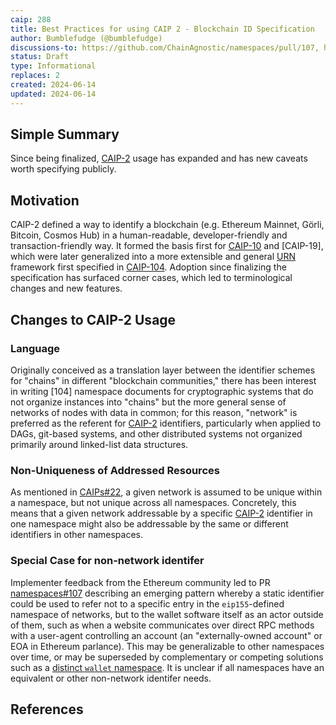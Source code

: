 ```yaml
---
caip: 288
title: Best Practices for using CAIP 2 - Blockchain ID Specification
author: Bumblefudge (@bumblefudge)
discussions-to: https://github.com/ChainAgnostic/namespaces/pull/107, https://github.com/ChainAgnostic/CASA/issues/107, https://github.com/ChainAgnostic/CAIPs/issues/22, https://github.com/ChainAgnostic/namespaces/issues/55
status: Draft
type: Informational
replaces: 2
created: 2024-06-14
updated: 2024-06-14
---
```


## Simple Summary

Since being finalized, [CAIP-2] usage has expanded and has new caveats worth specifying publicly.

## Motivation

CAIP-2 defined a way to identify a blockchain (e.g. Ethereum Mainnet, Görli, Bitcoin, Cosmos Hub) in a human-readable, developer-friendly and transaction-friendly way.
It formed the basis first for [CAIP-10] and [CAIP-19], which were later generalized into a more extensible and general [URN] framework first specified in [CAIP-104].
Adoption since finalizing the specification has surfaced corner cases, which led to terminological changes and new features.

## Changes to CAIP-2 Usage

### Language

Originally conceived as a translation layer between the identifier schemes for "chains" in different "blockchain communities," there has been interest in writing [104] namespace documents for cryptographic systems that do not organize instances into "chains" but the more general sense of networks of nodes with data in common; for this reason, "network" is preferred as the referent for [CAIP-2] identifiers, particularly when applied to DAGs, git-based systems, and other distributed systems not organized primarily around linked-list data structures.

### Non-Uniqueness of Addressed Resources

As mentioned in [CAIPs#22], a given network is assumed to be unique within a namespace, but not unique across all namespaces.
Concretely, this means that a given network addressable by a specific [CAIP-2] identifier in one namespace might also be addressable by the same or different identifiers in other namespaces.

### Special Case for non-network identifer

Implementer feedback from the Ethereum community led to PR [namespaces#107] describing an emerging pattern whereby a static identifier could be used to refer not to a specific entry in the `eip155`-defined namespace of networks, but to the wallet software itself as an actor outside of them, such as when a website communicates over direct RPC methods with a user-agent controlling an account (an "externally-owned account" or EOA in Ethereum parlance).
This may be generalizable to other namespaces over time, or may be superseded by complementary or competing solutions such as a [distinct `wallet` namespace][namespaces#55]. It is unclear if all namespaces have an equivalent or other non-network identifer needs.

## References

[namespaces#55]: https://github.com/ChainAgnostic/namespaces/issues/55
[namespaces#107]: https://github.com/ChainAgnostic/namespaces/pull/107
[CAIPs#22]: https://github.com/ChainAgnostic/CAIPs/issues/22
[CAIP-2]: https://chainagnostic.org/CAIPs/caip-2
[CAIP-10]: https://chainagnostic.org/CAIPs/caip-10
[CAIP-104]: https://chainagnostic.org/CAIPs/caip-104
[URN]: https://www.rfc-editor.org/rfc/rfc8141
